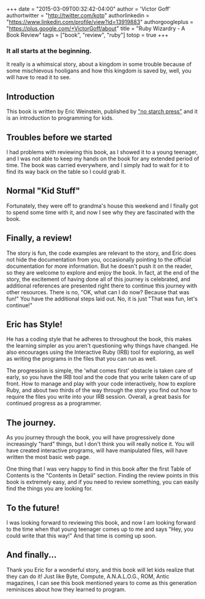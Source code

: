 +++
date = "2015-03-09T00:32:42-04:00"
author = 'Victor Goff'
authortwitter = "http://twitter.com/kotp"
authorlinkedin = "https://www.linkedin.com/profile/view?id=13919883"
authorgoogleplus = "https://plus.google.com/+VictorGoff/about"
title = "Ruby Wizardry - A Book Review"
tags = ["book", "review", "ruby"]
totop = true
+++
### It all starts at the beginning.
It really is a whimsical story, about a kingdom in some trouble because
of some mischievous hooligans and how this kingdom is saved by, well,
you will have to read it to see.  <!--more-->

## Introduction
This book is written by Eric Weinstein, published by ["no starch press"](http://www.nostarch.com/rubywizardry)
and it is an introduction to programming for kids.

## Troubles before we started
I had problems with reviewing this book, as I showed it to a young
teenager, and I was not able to keep my hands on the book for any
extended period of time.  The book was carried everywhere, and I simply
had to wait for it to find its way back on the table so I could grab it.

## Normal "Kid Stuff"
Fortunately, they were off to grandma's house this weekend and I finally
got to spend some time with it, and now I see why they are fascinated
with the book.

## Finally, a review!
The story is fun, the code examples are relevant to the story, and Eric
does not hide the documentation from you, occasionally pointing to the
official documentation for more information.  But he doesn't push it on
the reader, so they are welcome to explore and enjoy the book.  In fact,
at the end of the story, the excitement of having done all of this
journey is celebrated, and additional references are presented right
there to continue this journey with other resources.  There is no, "OK,
what can I do now?  Because that was fun!"  You have the additional
steps laid out.  No, it is just "That was fun, let's continue!"

## Eric has Style!
He has a coding style that he adheres to throughout the book, this makes
the learning simpler as you aren't questioning why things have changed.
He also encourages using the Interactive Ruby (IRB) tool for exploring,
as well as writing the programs in the files that you can run as well.

The progression is simple, the 'what comes first' obstacle is taken care
of early, so you have the IRB tool and the code that you write taken
care of up front.  How to manage and play with your code interactively,
how to explore Ruby, and about two thirds of the way through the story
you find out how to require the files you write into your IRB session.
Overall, a great basis for continued progress as a programmer.

## The journey.
As you journey through the book, you will have progressively done
increasingly "hard" things, but I don't think you will really notice it.
You will have created interactive programs, will have manipulated files,
will have written the most basic web page.

One thing that I was very happy to find in this book after the first
Table of Contents is the "Contents in Detail" section.  Finding the
review points in this book is extremely easy, and if you need to
review something, you can easily find the things you are looking for.

## To the future!
I was looking forward to reviewing this book, and now I am looking forward
to the time when that young teenager comes up to me and says "Hey, you
could write that this way!"  And that time is coming up soon.

## And finally...
Thank you Eric for a wonderful story, and this book will let kids
realize that they can do it! Just like Byte, Compute, A.N.A.L.O.G., ROM,
Antic magazines, I can see this book mentioned years to come as
this generation reminisces about how they learned to program.
